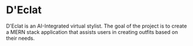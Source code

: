 # D'Eclat

D'Eclat is an AI-Integrated virtual stylist. The goal of the project is to create a MERN stack application that assists users in creating outfits based on their needs. 
